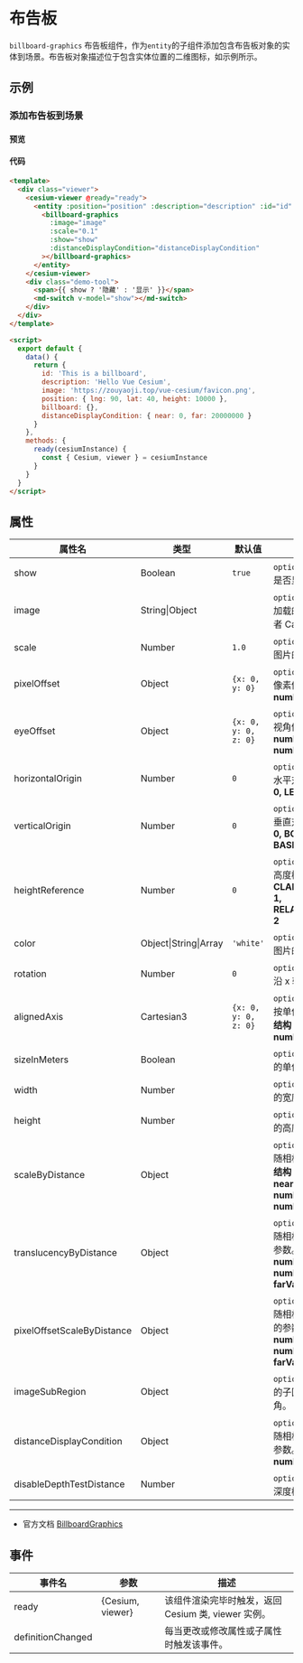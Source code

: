 # 布告板

`billboard-graphics` 布告板组件，作为`entity`的子组件添加包含布告板对象的实体到场景。布告板对象描述位于包含实体位置的二维图标，如示例所示。

## 示例

### 添加布告板到场景

#### 预览

<doc-preview>
  <template>
    <div class="viewer">
      <cesium-viewer @ready="ready">
        <entity :position="position" :description="description" :id="id" :billboard.sync="billboard">
           <billboard-graphics
            :image="image"
            :scale="0.1"
            :show="show"
            :distanceDisplayCondition="distanceDisplayCondition"
            :horizontalOrigin="horizontalOrigin"
          ></billboard-graphics>
        </entity>
      </cesium-viewer>
      <div class="demo-tool">
        <span>{{ show ? '隐藏' : '显示' }}</span>
        <md-switch v-model="show"></md-switch>
      </div>
    </div>
  </template>

  <script>
    export default {
      data () {
        return {
          id: 'Hello Vue Cesium',
          description: 'This is a billboard',
          image: 'https://zouyaoji.top/vue-cesium/favicon.png',
          position: { lng: 90, lat: 40, height: 10000 },
          billboard: {},
          show: true,
          distanceDisplayCondition: { near: 0, far: 20000000 },
          horizontalOrigin: 0
        }
      },
      methods: {
        ready (cesiumInstance) {
          const {Cesium, viewer} = cesiumInstance
        }
      }
    }
  </script>
</doc-preview>

#### 代码

```html
<template>
  <div class="viewer">
    <cesium-viewer @ready="ready">
      <entity :position="position" :description="description" :id="id" :billboard.sync="billboard">
        <billboard-graphics
          :image="image"
          :scale="0.1"
          :show="show"
          :distanceDisplayCondition="distanceDisplayCondition"
        ></billboard-graphics>
      </entity>
    </cesium-viewer>
    <div class="demo-tool">
      <span>{{ show ? '隐藏' : '显示' }}</span>
      <md-switch v-model="show"></md-switch>
    </div>
  </div>
</template>

<script>
  export default {
    data() {
      return {
        id: 'This is a billboard',
        description: 'Hello Vue Cesium',
        image: 'https://zouyaoji.top/vue-cesium/favicon.png',
        position: { lng: 90, lat: 40, height: 10000 },
        billboard: {},
        distanceDisplayCondition: { near: 0, far: 20000000 }
      }
    },
    methods: {
      ready(cesiumInstance) {
        const { Cesium, viewer } = cesiumInstance
      }
    }
  }
</script>
```

## 属性

<!-- prettier-ignore -->
| 属性名 | 类型 | 默认值 | 描述 |
| -------------------------- | -------------- | -------------------- | ------------------------------------------------------------------------------------------------------------------------------------ |
| show | Boolean | `true` | `optional` 指定 billboard 是否显示。 |
| image | String\|Object | | `optional` 指定 billboard 加载的的 Image、 URI 或者 Canvas。 |
| scale | Number | `1.0` | `optional` 指定 billboard 图片的缩放比例。 |
| pixelOffset | Object | `{x: 0, y: 0}` | `optional` 指定 billboard 像素偏移。**结构：{ x: number, y: number }** |
| eyeOffset | Object | `{x: 0, y: 0, z: 0}` | `optional` 指定 billboard 视角偏移。**结构：{ x: number, y: number, z: number }** |
| horizontalOrigin | Number | `0` | `optional` 指定 billboard 水平对齐方式。**CENTER: 0, LEFT: 1, RIGHT: -1** |
| verticalOrigin | Number | `0` | `optional` 指定 billboard 垂直对齐方式。 **CENTER: 0, BOTTOM: 1, BASELINE: 2, TOP: -1** |
| heightReference | Number | `0` | `optional` 指定 billboard 高度模式。 **NONE: 0, CLAMP_TO_GROUND: 1, RELATIVE_TO_GROUND: 2** |
| color | Object\|String\|Array | `'white'` | `optional` 指定 billboard 图片的颜色。 |
| rotation | Number | `0` | `optional` 指定 billboard 沿 x 轴方向旋转的角度。 |
| alignedAxis | Cartesian3 | `{x: 0, y: 0, z: 0}` | `optional` 指定 billboard 按单位矢量轴旋转参数。**结构：{ x: number, y: number, z: number }** |
| sizeInMeters | Boolean | | `optional` 指定 billboard 的单位是否是米。 |
| width | Number | | `optional` 指定 billboard 的宽度（像素）。 |
| height | Number | | `optional` 指定 billboard 的高度（像素）。 |
| scaleByDistance | Object | | `optional` 指定 billboard 随相机距离缩放的参数。**结构：{ near: number, nearValue: number, far: number, farValue: number }** |
| translucencyByDistance | Object | | `optional` 指定 billboard 随相机距离透明度改变的参数。**结构：{ near: number, nearValue: number, far: number, farValue: number }** |
| pixelOffsetScaleByDistance | Object | | `optional` 指定 billboard 随相机距离像素偏移改变的参数。**结构：{ near: number, nearValue: number, far: number, farValue: number }** |
| imageSubRegion | Object | | `optional` 指定 billboard 的子区域，相对于左下角。 |
| distanceDisplayCondition | Object | | `optional` 指定 billboard 随相机距离改变是否显示参数。**结构：{ near: number, far: number }** |
| disableDepthTestDistance | Number | | `optional` 指定 billboard 深度检测距离。 |

---

- 官方文档 [BillboardGraphics](https://cesium.com/docs/cesiumjs-ref-doc/BillboardGraphics.html)

## 事件

| 事件名            | 参数             | 描述                                                |
| ----------------- | ---------------- | --------------------------------------------------- |
| ready             | {Cesium, viewer} | 该组件渲染完毕时触发，返回 Cesium 类, viewer 实例。 |
| definitionChanged |                  | 每当更改或修改属性或子属性时触发该事件。            |
